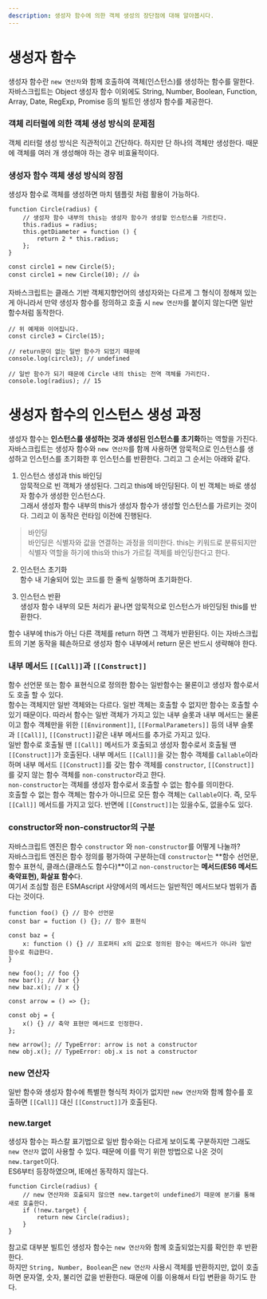 ```yaml
---
description: 생성자 함수에 의한 객체 생성의 장단점에 대해 알아봅시다.
---
```


# 생성자 함수
생성자 함수란 `new 연산자`와 함께 호출하여 객체(인스턴스)를 생성하는 함수를 말한다. 자바스크립트는 Object 생성자 함수 이외에도 String, Number, Boolean, Function, Array, Date, RegExp, Promise 등의 빌트인 생성자 함수를 제공한다. <br>

### 객체 리터럴에 의한 객체 생성 방식의 문제점
객체 리터럴 생성 방식은 직관적이고 간단하다. 하지만 단 하나의 객체만 생성한다. 때문에 객체를 여러 개 생성해야 하는 경우 비효율적이다. <br>

### 생성자 함수 객체 생성 방식의 장점
생성자 함수로 객체를 생성하면 마치 템플릿 처럼 활용이 가능하다. <br>

```
function Circle(radius) {
    // 생성자 함수 내부의 this는 생성자 함수가 생성할 인스턴스를 가르킨다.
    this.radius = radius;
    this.getDiameter = function () {
        return 2 * this.radius;
    };
}

const circle1 = new Circle(5);
const circle1 = new Circle(10); // 👍
```
자바스크립트는 클래스 기반 객체지향언어의 생성자와는 다르게 그 형식이 정해져 있는게 아니라서 만약 생성자 함수를 정의하고 호출 시 `new 연산자`를 붙이지 않는다면 일반 함수처럼 동작한다. <br>

```
// 위 예제와 이어집니다.
const circle3 = Circle(15);

// return문이 없는 일반 함수가 되었기 때문에
console.log(circle3); // undefined

// 일반 함수가 되기 때문에 Circle 내의 this는 전역 객체를 가리킨다.
console.log(radius); // 15
```

# 생성자 함수의 인스턴스 생성 과정
생성자 함수는 **인스턴스를 생성하는 것과 생성된 인스턴스를 초기화**하는 역할을 가진다. <br>
자바스크립트는 생성자 함수와 `new 연산자`를 함께 사용하면 암묵적으로 인스턴스를 생성하고 인스턴스를 초기화한 후 인스턴스를 반환한다. 그리고 그 순서는 아래와 같다.<br>

1. 인스턴스 생성과 this 바인딩  <br>
암묵적으로 빈 객체가 생성된다. 그리고 this에 바인딩된다. 이 빈 객체는 바로 생성자 함수가 생성한 인스턴스다. <br>
그래서 생성자 함수 내부의 this가 생성자 함수가 생성할 인스턴스를 가르키는 것이다. 그리고 이 동작은 런타임 이전에 진행된다. <br>

> 바인딩 <br>
바인딩은 식별자와 값을 연결하는 과정을 의미한다. this는 키워드로 분류되지만 식별자 역할을 하기에 this와 this가 가르킬 객체를 바인딩한다고 한다. 

2. 인스턴스 초기화 <br>
함수 내 기술되어 있는 코드를 한 줄씩 실행하며 초기화한다. <br>

3. 인스턴스 반환 <br>
생성자 함수 내부의 모든 처리가 끝나면 암묵적으로 인스턴스가 바인딩된 this를 반환한다. <br>

함수 내부에 this가 아닌 다른 객체를 return 하면 그 객체가 반환된다. 이는 자바스크립트의 기본 동작을 훼손하므로 생성자 함수 내부에서 return 문은 반드시 생략해야 한다. <br>

### 내부 메서드 `[[Call]]`과 `[[Construct]]`
함수 선언문 또는 함수 표현식으로 정의한 함수는 일반함수는 물론이고 생성자 함수로서도 호출 할 수 있다. <br>
함수는 객체지만 일반 객체와는 다르다. 일반 객체는 호출할 수 없지만 함수는 호출할 수 있기 때문이다. 따라서 함수는 일반 객체가 가지고 있는 내부 슬롯과 내부 메서드는 물론이고 함수 객체만을 위한 `[[Environment]]`, `[[FormalParameters]]` 등의 내부 슬롯과 `[[Call]]`, `[[Construct]]`같은 내부 메서드를 추가로 가지고 있다. <br>
일반 함수로 호출될 땐 `[[Call]]` 메서드가 호출되고 생성자 함수로서 호출될 땐 `[[Construct]]`가 호출된다. 내부 메서드 `[[Call]]`을 갖는 함수 객체를 `Callable`이라 하며 내부 메서드 `[[Construct]]`를 갖는 함수 객체를 `constructor`, `[[Construct]]`를 갖지 않는 함수 객체를 `non-constructor`라고 한다. <br>
`non-constructor`는 객체를 생성자 함수로서 호출할 수 없는 함수를 의미한다. <br>
호출할 수 없는 함수 객체는 함수가 아니므로 모든 함수 객체는 `Callable`이다. 즉, 모두 `[[Call]]` 메서드를 가지고 있다. 반면에 `[[Construct]]`는 있을수도, 없을수도 있다. <br>

### constructor와 non-constructor의 구분
자바스크립트 엔진은 함수 `constructor` 와 `non-constructor`를 어떻게 나눌까? <br>
자바스크립트 엔진은 함수 정의를 평가하여 구분하는데 `constructor`는 **함수 선언문, 함수 표현식, 클래스(클래스도 함수다)**이고 `non-constructor`는 **메서드(ES6 메서드 축약표현), 화살표 함수**다. <br>
여기서 조심할 점은 ESMAscript 사양에서의 메서드는 일반적인 메서드보다 범위가 좁다는 것이다.

```
function foo() {} // 함수 선언문
const bar = fuction () {}; // 함수 표현식

const baz = {
    x: function () {} // 프로퍼티 x의 값으로 정의된 함수는 메서드가 아니라 일반 함수로 취급한다.
}

new foo(); // foo {}
new bar(); // bar {}
new baz.x(); // x {}

const arrow = () => {};

const obj = {
    x() {} // 축약 표현만 메서드로 인정한다.
};

new arrow(); // TypeError: arrow is not a constructor
new obj.x(); // TypeError: obj.x is not a constructor
```

### new 연산자
일반 함수와 생성자 함수에 특별한 형식적 차이가 없지만 `new 연산자`와 함께 함수를 호출하면 `[[Call]]` 대신 `[[Construct]]`가 호출된다. <br>

### new.target
생성자 함수는 파스칼 표기법으로 일반 함수와는 다르게 보이도록 구분하지만 그래도 `new 연산자` 없이 사용할 수 있다. 때문에 이를 막기 위한 방법으로 나온 것이 `new.target`이다. <br>
ES6부터 등장하였으며, IE에선 동작하지 않는다. 
```
function Circle(radius) {
    // new 연산자와 호출되지 않으면 new.target이 undefined기 때문에 분기를 통해 새로 호출한다.
    if (!new.target) {
        return new Circle(radius);
    }
}
```
참고로 대부분 빌트인 생성자 함수는 `new 연산자`와 함께 호출되었는지를 확인한 후 반환한다. <br>
하지만 `String, Number, Boolean`은 `new 연산자` 사용시 객체를 반환하지만, 없이 호출하면 문자열, 숫자, 불리언 값을 반환한다. 때문에 이를 이용해서 타입 변환을 하기도 한다. <br>